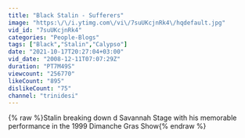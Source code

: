 ```yaml
---
title: "Black Stalin - Sufferers"
image: "https:\/\/i.ytimg.com\/vi\/7suUKcjnRk4\/hqdefault.jpg"
vid_id: "7suUKcjnRk4"
categories: "People-Blogs"
tags: ["Black","Stalin","Calypso"]
date: "2021-10-17T20:27:04+03:00"
vid_date: "2008-12-11T07:07:29Z"
duration: "PT7M49S"
viewcount: "256770"
likeCount: "895"
dislikeCount: "75"
channel: "trinidesi"
---
```

{% raw %}Stalin breaking down d Savannah Stage with his memorable performance in the 1999 Dimanche Gras Show{% endraw %}
